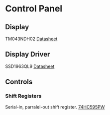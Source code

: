 # Control Panel
## Display
TM043NDH02
[Datasheet](https://au.mouser.com/datasheet/2/1016/Tianma_TM043NDH02-1855681.pdf)

## Display Driver
SSD1963QL9
[Datasheet](https://static6.arrow.com/aropdfconversion/7fb71007d6edcf4fd7d2515afdb6bb091bd21e01/ssd1963ql9.pdf)

## Controls
### Shift Registers
Serial-in, parralel-out shift register.
[74HC595PW](https://www.nexperia.com/product/74HC595PW "74HC595PW")
